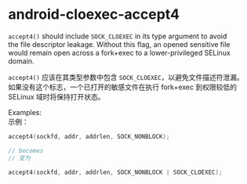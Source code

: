 # android-cloexec-accept4

`accept4()` should include `SOCK_CLOEXEC` in its type argument to avoid  
the file descriptor leakage. Without this flag, an opened sensitive file  
would remain open across a fork+exec to a lower-privileged SELinux  
domain.

`accept4()` 应该在其类型参数中包含 `SOCK_CLOEXEC`，以避免文件描述符泄漏。  
如果没有这个标志，一个已打开的敏感文件在执行 fork+exec 到权限较低的 SELinux 域时将保持打开状态。

Examples:  
示例：

```c++
accept4(sockfd, addr, addrlen, SOCK_NONBLOCK);

// becomes
// 变为

accept4(sockfd, addr, addrlen, SOCK_NONBLOCK | SOCK_CLOEXEC);
```
